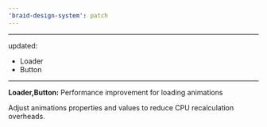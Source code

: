 ```yaml
---
'braid-design-system': patch
---
```


---
updated:
  - Loader
  - Button
---

**Loader,Button:** Performance improvement for loading animations

Adjust animations properties and values to reduce CPU recalculation overheads.
